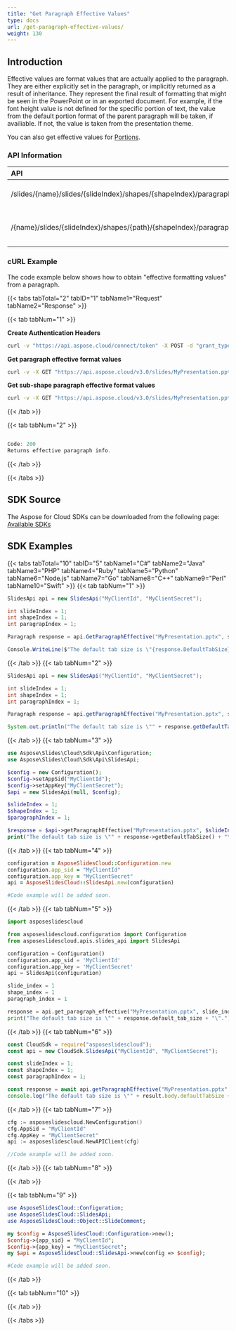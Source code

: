 ```yaml
---
title: "Get Paragraph Effective Values"
type: docs
url: /get-paragraph-effective-values/
weight: 130
---
```

## **Introduction**

Effective values are format values that are actually applied to the paragraph. They are either explicitly set in the paragraph, or implicitly returned as a result of inheritance. They represent the final result of formatting that might be seen in the PowerPoint or in an exported document. For example, if the font height value is not defined for the specific portion of text, the value from the default portion format of the parent paragraph will be taken, if availiable. If not, the value is taken from the presentation theme.

You can also get effective values for [Portions](/slides/get-portion-effective-values/).

### **API Information**
|**API**|**Type**|**Description**|**Resource**|
| :- | :- | :- | :- |
/slides/{name}/slides/{slideIndex}/shapes/{shapeIndex}/paragraphs/{paragraphIndex}/effective|GET|Get paragraph effective|[GetParagraphEffective]()|
/{name}/slides/{slideIndex}/shapes/{path}/{shapeIndex}/paragraphs/{paragraphIndex}/effective|GET|Get sub-shape paragraph effective|[GetSubshapeParagraphEffective]()|

### **cURL Example**

The code example below shows how to obtain "effective formatting values" from a paragraph.

{{< tabs tabTotal="2" tabID="1" tabName1="Request" tabName2="Response" >}}

{{< tab tabNum="1" >}}

**Create Authentication Headers**
```sh
curl -v "https://api.aspose.cloud/connect/token" -X POST -d "grant_type=client_credentials&client_id=XXXX&client_secret=XXXX-XX" -H "Content-Type: application/x-www-form-urlencoded" -H "Accept: application/json"
```

**Get paragraph effective format values**
```sh
curl -v -X GET "https://api.aspose.cloud/v3.0/slides/MyPresentation.pptx/slides/1/shapes/1/paragraphs/1/effective" -H "Content-Type: text/json" -H "Authorization: Bearer [Access Token]"
```

**Get sub-shape paragraph effective format values**
```sh
curl -v -X GET "https://api.aspose.cloud/v3.0/slides/MyPresentation.pptx/slides/1/shapes/1/shapes/2/paragraphs/1/effective" -H "Content-Type: text/json" -H "Authorization: Bearer [Access Token]"
```

{{< /tab >}}

{{< tab tabNum="2" >}}

```java

Code: 200
Returns effective paragraph info.

```

{{< /tab >}}

{{< /tabs >}}
## **SDK Source**
The Aspose for Cloud SDKs can be downloaded from the following page: [Available SDKs](/slides/available-sdks/)
## **SDK Examples**
{{< tabs tabTotal="10" tabID="5" tabName1="C#" tabName2="Java" tabName3="PHP" tabName4="Ruby" tabName5="Python" tabName6="Node.js" tabName7="Go" tabName8="C++" tabName9="Perl" tabName10="Swift" >}}
{{< tab tabNum="1" >}}

```csharp
SlidesApi api = new SlidesApi("MyClientId", "MyClientSecret");

int slideIndex = 1;
int shapeIndex = 1;
int paragrapIndex = 1;

Paragraph response = api.GetParagraphEffective("MyPresentation.pptx", slideIndex, shapeIndex, paragraphIndex);

Console.WriteLine($"The default tab size is \"{response.DefaultTabSize}\".");
```

{{< /tab >}}
{{< tab tabNum="2" >}}

```java
SlidesApi api = new SlidesApi("MyClientId", "MyClientSecret");

int slideIndex = 1;
int shapeIndex = 1;
int paragraphIndex = 1;

Paragraph response = api.getParagraphEffective("MyPresentation.pptx", slideIndex, shapeIndex, paragraphIndex, null, null, null);

System.out.println("The default tab size is \"" + response.getDefaultTabSize() + "\".");
```

{{< /tab >}}
{{< tab tabNum="3" >}}

```php
use Aspose\Slides\Cloud\Sdk\Api\Configuration;
use Aspose\Slides\Cloud\Sdk\Api\SlidesApi;

$config = new Configuration();
$config->setAppSid("MyClientId");
$config->setAppKey("MyClientSecret");
$api = new SlidesApi(null, $config);

$slideIndex = 1;
$shapeIndex = 1;
$paragraphIndex = 1;

$response = $api->getParagraphEffective("MyPresentation.pptx", $slideIndex, $shapeIndex, $paragraphIndex);
print("The default tab size is \"" + response->getDefaultTabSize() + "\".");
```

{{< /tab >}}
{{< tab tabNum="4" >}}

```ruby
configuration = AsposeSlidesCloud::Configuration.new
configuration.app_sid = "MyClientId"
configuration.app_key = "MyClientSecret"
api = AsposeSlidesCloud::SlidesApi.new(configuration)

#Code example will be added soon.
```

{{< /tab >}}
{{< tab tabNum="5" >}}

```python
import asposeslidescloud

from asposeslidescloud.configuration import Configuration
from asposeslidescloud.apis.slides_api import SlidesApi

configuration = Configuration()
configuration.app_sid = 'MyClientId'
configuration.app_key = 'MyClientSecret'
api = SlidesApi(configuration)

slide_index = 1
shape_index = 1
paragraph_index = 1

response = api.get_paragraph_effective("MyPresentation.pptx", slide_index, shape_index, paragraph_index)
print("The default tab size is \"" + response.default_tab_size + "\".")
```

{{< /tab >}}
{{< tab tabNum="6" >}}

```javascript
const CloudSdk = require("asposeslidescloud");
const api = new CloudSdk.SlidesApi("MyClientId", "MyClientSecret");

const slideIndex = 1;
const shapeIndex = 1;
const paragraphIndex = 1;

const response = await api.getParagraphEffective("MyPresentation.pptx", slideIndex, shapeIndex, paragraphIndex);
console.log("The default tab size is \"" + result.body.defaultTabSize + "\".");
```
{{< /tab >}}
{{< tab tabNum="7" >}}

```go
cfg := asposeslidescloud.NewConfiguration()
cfg.AppSid = "MyClientId"
cfg.AppKey = "MyClientSecret"
api := asposeslidescloud.NewAPIClient(cfg)

//Code example will be added soon.
```

{{< /tab >}}
{{< tab tabNum="8" >}}

{{< /tab >}}

{{< tab tabNum="9" >}}

```perl
use AsposeSlidesCloud::Configuration;
use AsposeSlidesCloud::SlidesApi;
use AsposeSlidesCloud::Object::SlideComment;

my $config = AsposeSlidesCloud::Configuration->new();
$config->{app_sid} = "MyClientId";
$config->{app_key} = "MyClientSecret";
my $api = AsposeSlidesCloud::SlidesApi->new(config => $config);

#Code example will be added soon.
```

{{< /tab >}}

{{< tab tabNum="10" >}}

{{< /tab >}}

{{< /tabs >}}